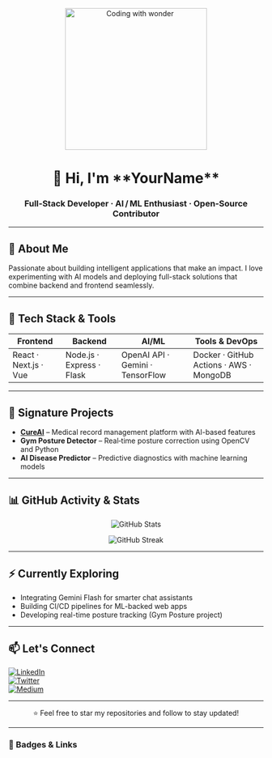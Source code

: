 <p align="center">
  <img src="https://superblog.supercdn.cloud/site_cuid_clvc4016q001j13bhaleswmt1/images/childs-face-lit-up-amazement-as-they-witness-their-code-come-life-screen-showcasing216520-181676-1735554539682-compressed.jpg" alt="Coding with wonder" width="280"/>
</p>

<h1 align="center">👋 Hi, I'm **YourName**</h1>
<h3 align="center">Full‑Stack Developer · AI / ML Enthusiast · Open‑Source Contributor</h3>

---

## 🚀 About Me
Passionate about building intelligent applications that make an impact. I love experimenting with AI models and deploying full-stack solutions that combine backend and frontend seamlessly.

---

## 🔧 Tech Stack & Tools

| Frontend | Backend | AI/ML | Tools & DevOps |
|---|---|---|---|
| React · Next.js · Vue | Node.js · Express · Flask | OpenAI API · Gemini · TensorFlow | Docker · GitHub Actions · AWS · MongoDB |

---

## 🧩 Signature Projects
- **[CureAI](https://github.com/monissheikh1234/CureAI)** – Medical record management platform with AI-based features  
- **Gym Posture Detector** – Real‑time posture correction using OpenCV and Python  
- **AI Disease Predictor** – Predictive diagnostics with machine learning models  

---

## 📊 GitHub Activity & Stats

<p align="center">
  <img src="https://github-readme-stats.vercel.app/api?username=YourUsername&theme=tokyonight&show_icons=true" alt="GitHub Stats"/>
</p>

<p align="center">
  <img src="https://github-readme-streak-stats.herokuapp.com/?user=YourUsername&theme=tokyonight" alt="GitHub Streak"/>
</p>

---

## ⚡ Currently Exploring
- Integrating Gemini Flash for smarter chat assistants  
- Building CI/CD pipelines for ML-backed web apps  
- Developing real-time posture tracking (Gym Posture project)

---

## 📫 Let's Connect

[![LinkedIn][linkedin-shield]][linkedin-url]  
[![Twitter][twitter-shield]][twitter-url]  
[![Medium][medium-shield]][medium-url]  

---

<p align="center">
⭐ Feel free to star my repositories and follow to stay updated!
</p>

---

### 🔗 Badges & Links

[linkedin-shield]: https://img.shields.io/badge/LinkedIn-0077B5?style=for-the-badge&logo=linkedin&logoColor=white  
[twitter-shield]: https://img.shields.io/badge/Twitter-1DA1F2?style=for-the-badge&logo=twitter&logoColor=white  
[medium-shield]: https://img.shields.io/badge/Medium-000000?style=for-the-badge&logo=medium&logoColor=white  

[linkedin-url]: https://linkedin.com/in/YourUsername  
[twitter-url]: https://twitter.com/YourUsername  
[medium-url]: https://medium.com/@YourUsername  
